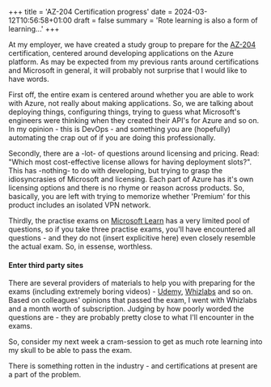 +++
title = 'AZ-204 Certification progress'
date = 2024-03-12T10:56:58+01:00
draft = false
summary = 'Rote learning is also a form of learning...'
+++

At my employer, we have created a study group to prepare for the [AZ-204](https://learn.microsoft.com/en-us/credentials/certifications/exams/az-204/) certification, centered around developing applications on the Azure platform. As may be expected from my previous rants around certifications and Microsoft in general, it will probably not surprise that I would like to have words.

First off, the entire exam is centered around whether you are able to work with Azure, not really about making applications. So, we are talking about deploying things, configuring things, trying to guess what Microsoft's engineers were thinking when they created their API's for Azure and so on. In my opinion - this is DevOps - and something you are (hopefully) automating the crap out of if you are doing this professionally.

Secondly, there are a -lot- of questions around licensing and pricing. Read: "Which most cost-effective license allows for having deployment slots?". This has -nothing- to do with developing, but trying to grasp the idiosyncrasies of Microsoft and licensing. Each part of Azure has it's own licensing options and there is no rhyme or reason across products. So, basically, you are left with trying to memorize whether 'Premium' for this product includes an isolated VPN network.

Thirdly, the practise exams on [Microsoft Learn](https://learn.microsoft.com) has a very limited pool of questions, so if you take three practise exams, you'll have encountered all questions - and they do not (insert explicitive here) even closely resemble the actual exam. So, in essense, worthless.

#### Enter third party sites

There are several providers of materials to help you with preparing for the exams (including extremely boring videos) - [Udemy](https://www.udemy.com/), [Whizlabs](https://www.whizlabs.com/) and so on. Based on colleagues' opinions that passed the exam, I went with Whizlabs and a month worth of subscription. Judging by how poorly worded the questions are - they are probably pretty close to what I'll encounter in the exams. 

So, consider my next week a cram-session to get as much rote learning into my skull to be able to pass the exam.

There is something rotten in the industry - and certifications at present are a part of the problem.
